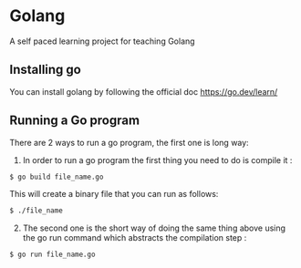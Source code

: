 
# Golang

A self paced learning project for teaching Golang


## Installing go

You can install golang by following the official doc <https://go.dev/learn/>


## Running a Go program


There are 2 ways to run a go program, the first one is long way:

1.  In order to run a go program the first thing you need to do is compile it :

```bash
$ go build file_name.go
```

This will create a binary file that you can run as follows:

```bash
$ ./file_name
```

2.  The second one is the short way of doing the same thing above using the go run command which abstracts the compilation step :

```bash
$ go run file_name.go
```
